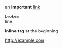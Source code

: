 an <b>important</b> <a href=''>link</a>

broken<br/>
line

<b>inline tag</b> at the beginning

<span>http://example.com</span>